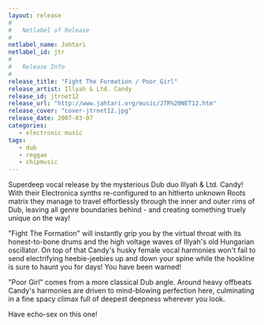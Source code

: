 ```yaml
---
layout: release
#
#   Netlabel of Release
#
netlabel_name: Jahtari
netlabel_id: jtr
#
#   Release Info
#
release_title: "Fight The Formation / Poor Girl"
release_artist: Illyah & Ltd. Candy
release_id: jtrnet12
release_url: "http://www.jahtari.org/music/JTR%20NET12.htm"
release_cover: "cover-jtrnet12.jpg"
release_date: 2007-03-07
categories:
   - electronic music
tags:
   - dub
   - reggae
   - chipmusic
---
```

Superdeep vocal release by the mysterious Dub duo Illyah &amp; Ltd. Candy! With their Electronica synths re-configured to an hitherto unknown Roots matrix they manage to travel effortlessly through the inner and outer rims of Dub, leaving all genre boundaries behind - and creating something truely unique on the way!

"Fight The Formation" will instantly grip you by the virtual throat with its honest-to-bone drums and the high voltage waves of Illyah's old Hungarian oscillator. On top of that Candy's husky female vocal harmonies won't fail to send electrifying heebie-jeebies up and down your spine while the hookline is sure to haunt you for days! You have been warned!

"Poor Girl" comes from a more classical Dub angle. Around heavy offbeats Candy's harmonies are driven to mind-blowing perfection here, culminating in a fine spacy climax full of deepest deepness wherever you look.

Have echo-sex on this one!